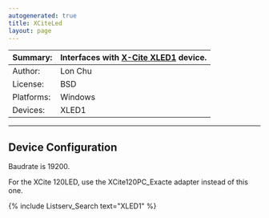 ```yaml
---
autogenerated: true
title: XCiteLed
layout: page
---
```


| Summary:   | Interfaces with [X-Cite XLED1](http://www.ldgi.com/x-cite/xled1/) device. |
|------------|---------------------------------------------------------------------------|
| Author:    | Lon Chu                                                                   |
| License:   | BSD                                                                       |
| Platforms: | Windows                                                                   |
| Devices:   | XLED1                                                                     |

------------------------------------------------------------------------

## Device Configuration

Baudrate is 19200.

For the XCite 120LED, use the XCite120PC\_Exacte adapter instead of this
one.

{% include Listserv_Search text="XLED1" %}

